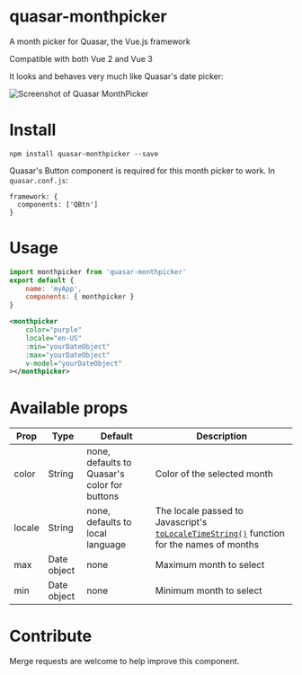 # quasar-monthpicker
A month picker for Quasar, the Vue.js framework

Compatible with both Vue 2 and Vue 3

It looks and behaves very much like Quasar's date picker:

![Screenshot of Quasar MonthPicker](https://louisameline.github.io/quasar-monthpicker/doc/quasar-monthpicker.png)

# Install

```
npm install quasar-monthpicker --save
```
Quasar's Button component is required for this month picker to work. In `quasar.conf.js`:

```
framework: {
  components: ['QBtn']
}
```

# Usage
```javascript
import monthpicker from 'quasar-monthpicker'
export default {
	name: 'myApp',
	components: { monthpicker }
}
```
```xml
<monthpicker
	color="purple"
	locale="en-US"
	:min="yourDateObject"
	:max="yourDateObject"
	v-model="yourDateObject"
></monthpicker>
```

# Available props


| Prop                  | Type            | Default     | Description                              |
|-----------------------|-----------------|-------------|------------------------------------------|
| color                 | String          | none, defaults to Quasar's color for buttons    | Color of the selected month           |
| locale                | String          | none, defaults to local language                | The locale passed to Javascript's [`toLocaleTimeString()`](https://developer.mozilla.org/fr/docs/Web/JavaScript/Reference/Objets_globaux/Date/toLocaleTimeString) function for the names of months                      |
| max                   | Date object     | none        | Maximum month to select                   |
| min                   | Date object     | none        | Minimum month to select                   |

# Contribute

Merge requests are welcome to help improve this component.
